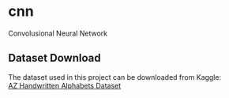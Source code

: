 # cnn
Convolusional Neural Network
## Dataset Download  
The dataset used in this project can be downloaded from Kaggle:  
[AZ Handwritten Alphabets Dataset](https://www.kaggle.com/datasets/sachinpatel21/az-handwritten-alphabets-in-csv-format/data)
